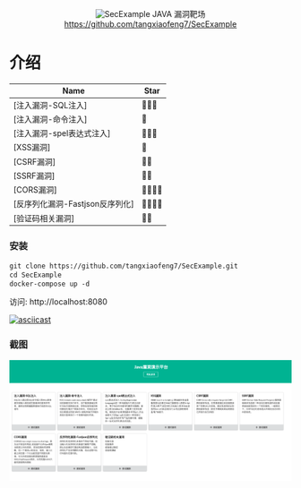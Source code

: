 
<div align="center">

![SecExample](https://socialify.git.ci/tangxiaofeng7/SecExample/image?description=1&descriptionEditable=Vulnerability%20environment%20for%20Java&font=Raleway&forks=1&issues=1&pattern=Overlapping%20Hexagons&stargazers=1&theme=Dark)
JAVA 漏洞靶场
<br>
https://github.com/tangxiaofeng7/SecExample
<br>
</div>


# 介绍
| Name               | Star |
| ---------------------- | ---- |
| [注入漏洞-SQL注入]         | 🌟🌟🌟  |
| [注入漏洞-命令注入]             | 🌟    |
| [注入漏洞-spel表达式注入]             | 🌟🌟🌟    |
| [XSS漏洞]            | 🌟  |
| [CSRF漏洞]             | 🌟🌟    |
| [SSRF漏洞]             | 🌟🌟  |
| [CORS漏洞] | 🌟🌟🌟🌟 |
| [反序列化漏洞-Fastjson反序列化] | 🌟🌟🌟🌟 |
| [验证码相关漏洞] | 🌟🌟 |


### 安装

```
git clone https://github.com/tangxiaofeng7/SecExample.git
cd SecExample
docker-compose up -d
```

访问: http://localhost:8080

[![asciicast](https://asciinema.org/a/gcuay3zNoRUZ85BTPgjpGukuC.svg)](https://asciinema.org/a/gcuay3zNoRUZ85BTPgjpGukuC)


### 截图

![index.png](images/index.png)
